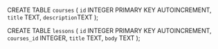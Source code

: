 CREATE TABLE `courses` (
`id` INTEGER PRIMARY KEY AUTOINCREMENT,
`title` TEXT,
`description`TEXT
);

CREATE TABLE `lessons` (
`id` INTEGER PRIMARY KEY AUTOINCREMENT,
`courses_id` INTEGER,
`title` TEXT,
`body` TEXT
);
